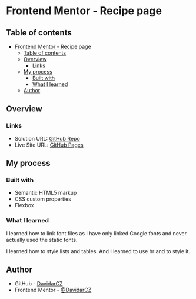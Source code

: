 # Frontend Mentor - Recipe page

## Table of contents

- [Frontend Mentor - Recipe page](#frontend-mentor---recipe-page)
  - [Table of contents](#table-of-contents)
  - [Overview](#overview)
    - [Links](#links)
  - [My process](#my-process)
    - [Built with](#built-with)
    - [What I learned](#what-i-learned)
  - [Author](#author)

## Overview

### Links

- Solution URL: [GitHub Repo](https://github.com/DavidarCZ/recipe-page)
- Live Site URL: [GitHub Pages](davidarcz.github.io/recipe-page/)

## My process

### Built with

- Semantic HTML5 markup
- CSS custom properties
- Flexbox

### What I learned

I learned how to link font files as I have only linked Google fonts and never actually used the static fonts.

I learned how to style lists and tables. And I learned to use hr and to style it.

## Author

- GitHub - [DavidarCZ](https://github.com/DavidarCZ/)
- Frontend Mentor - [@DavidarCZ](https://www.frontendmentor.io/profile/DavidarCZ)
